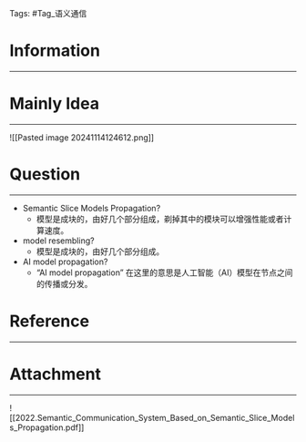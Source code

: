 Tags: #Tag_语义通信 
# Information
---


# Mainly Idea
---
![[Pasted image 20241114124612.png]]

# Question
---
- Semantic Slice Models Propagation?
	- 模型是成块的，由好几个部分组成，剃掉其中的模块可以增强性能或者计算速度。
- model resembling?
	- 模型是成块的，由好几个部分组成。
- AI model propagation?
	- “AI model propagation” 在这里的意思是人工智能（AI）模型在节点之间的传播或分发。

# Reference
---


# Attachment
---
![[2022.Semantic_Communication_System_Based_on_Semantic_Slice_Models_Propagation.pdf]]